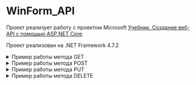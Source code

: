 # WinForm_API
 
Проект реализует работу с проектом Microsoft <a href="https://docs.microsoft.com/ru-ru/aspnet/core/tutorials/first-web-api?view=aspnetcore-3.1&tabs=visual-studio">Учебник. Создание веб-API с помощью ASP.NET Core</a>.

Проект реализован на .NET Framework 4.7.2

<details>
 <summary>
  Пример работы метода GET
 </summary>
 <img src="https://raw.githubusercontent.com/On-Luck/WinForm_API/master/Screenshot/1.png" width=350px>
</details>

<details>
 <summary>
  Пример работы метода POST
 </summary>
 <img src="https://raw.githubusercontent.com/On-Luck/WinForm_API/master/Screenshot/2.png" width=350px>
 
 <img src="https://raw.githubusercontent.com/On-Luck/WinForm_API/master/Screenshot/3.png" width=350px>
</details>

<details>
 <summary>
  Пример работы метода PUT
 </summary>
 <img src="https://raw.githubusercontent.com/On-Luck/WinForm_API/master/Screenshot/4.png" width=350px>
 
 <img src="https://raw.githubusercontent.com/On-Luck/WinForm_API/master/Screenshot/5.png" width=350px>
</details>

<details>
 <summary>
  Пример работы метода DELETE
 </summary>
 <img src="https://raw.githubusercontent.com/On-Luck/WinForm_API/master/Screenshot/6.png" width=350px>
</details>

